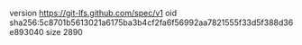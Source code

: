 version https://git-lfs.github.com/spec/v1
oid sha256:5c8701b5613021a6175ba3b4cf2fa6f56992aa7821555f33d5f388d36e893040
size 2890
